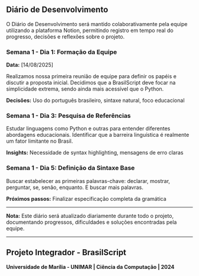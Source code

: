 ## Diário de Desenvolvimento

O Diário de Desenvolvimento será mantido colaborativamente pela equipe utilizando a plataforma Notion, permitindo registro em tempo real do progresso, decisões e reflexões sobre o projeto.

### Semana 1 - Dia 1: Formação da Equipe
**Data:** [14/08/2025]

Realizamos nossa primeira reunião de equipe para definir os papéis e discutir a proposta inicial. Decidimos que a BrasilScript deve focar na simplicidade extrema, sendo ainda mais acessível que o Python.

**Decisões:** Uso do português brasileiro, sintaxe natural, foco educacional

### Semana 1 - Dia 3: Pesquisa de Referências

Estudar linguagens como Python e outras para entender diferentes abordagens educacionais. Identificar  que a barreira linguística é realmente um fator limitante no Brasil.

**Insights:** Necessidade de syntax highlighting, mensagens de erro claras

### Semana 1 - Dia 5: Definição da Sintaxe Base

Buscar estabelecer as primeiras palavras-chave: declarar, mostrar, perguntar, se, senão, enquanto. E buscar mais palavras.

**Próximos passos:** Finalizar especificação completa da gramática

---

**Nota:** Este diário será atualizado diariamente durante todo o projeto, documentando progressos, dificuldades e soluções encontradas pela equipe.

---

## Projeto Integrador - BrasilScript
**Universidade de Marília - UNIMAR | Ciência da Computação | 2024**